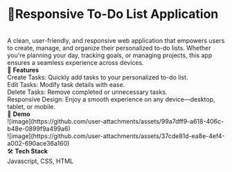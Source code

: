 <h1><b>📝Responsive To-Do List Application</h1></b><br>
A clean, user-friendly, and responsive web application that empowers users to create, manage, and organize their personalized to-do lists. Whether you're planning your day, tracking goals, or managing projects, this app ensures a seamless experience across devices.
<br>
🌟 <b>Features</b><br>
Create Tasks: Quickly add tasks to your personalized to-do list.<br>
Edit Tasks: Modify task details with ease.<br>
Delete Tasks: Remove completed or unnecessary tasks.<br>
Responsive Design: Enjoy a smooth experience on any device—desktop, tablet, or mobile.<br>
🚀 <b>Demo</b><br>
![image](https://github.com/user-attachments/assets/99a7dff9-a618-406c-b48e-0899f9a499a6)<br>
![image](https://github.com/user-attachments/assets/37cde81d-ea8e-4ef4-a002-690ace36a160)<br>
🛠️ <b>Tech Stack</b><br>
Javascript, CSS, HTML




